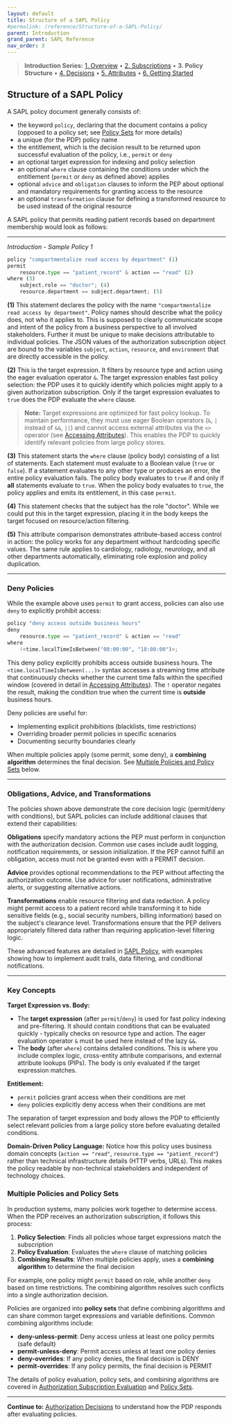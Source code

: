```yaml
---
layout: default
title: Structure of a SAPL Policy
#permalink: /reference/Structure-of-a-SAPL-Policy/
parent: Introduction
grand_parent: SAPL Reference
nav_order: 3
---
```


> **Introduction Series:** [1. Overview](../1_1_Introduction/) • [2. Subscriptions](../1_2_AuthorizationSubscriptions/) • **3. Policy Structure** • [4. Decisions](../1_4_AuthorizationDecisions/) • [5. Attributes](../1_5_AccessingAttributes/) • [6. Getting Started](../1_6_GettingStarted/)

## Structure of a SAPL Policy

A SAPL policy document generally consists of:

- the keyword `policy`, declaring that the document contains a policy (opposed to a policy set; see [Policy Sets](../5_5_SAPLPolicySet/) for more details)
- a unique (for the PDP) policy name
- the entitlement, which is the decision result to be returned upon successful evaluation of the policy, i.e., `permit` or `deny`
- an optional target expression for indexing and policy selection
- an optional `where` clause containing the conditions under which the entitlement (`permit` or `deny` as defined above) applies
- optional `advice` and `obligation` clauses to inform the PEP about optional and mandatory requirements for granting access to the resource
- an optional `transformation` clause for defining a transformed resource to be used instead of the original resource

A SAPL policy that permits reading patient records based on department membership would look as follows:

---

*Introduction - Sample Policy 1*

```python
policy "compartmentalize read access by department" (1)
permit
    resource.type == "patient_record" & action == "read" (2)
where (3)
    subject.role == "doctor"; (4)
    resource.department == subject.department; (5)
```

**(1)**
This statement declares the policy with the name `"compartmentalize read access by department"`. Policy names should describe what the policy does, not who it applies to. This is supposed to clearly communicate scope and intent of the policy from a business perspective to all involved stakeholders. Further it must be unique to make decisions attributable to individual policies. The JSON values of the authorization subscription object are bound to the variables `subject`, `action`, `resource`, and `environment` that are directly accessible in the policy.

**(2)**
This is the target expression. It filters by resource type and action using the eager evaluation operator `&`. The target expression enables fast policy selection: the PDP uses it to quickly identify which policies might apply to a given authorization subscription. Only if the target expression evaluates to `true` does the PDP evaluate the `where` clause.

> **Note:** Target expressions are optimized for fast policy lookup. To maintain performance, they must use eager Boolean operators (`&`, `|` instead of `&&`, `||`) and cannot access external attributes via the `<>` operator (see [Accessing Attributes](../1_5_AccessingAttributes/)). This enables the PDP to quickly identify relevant policies from large policy stores.

**(3)**
This statement starts the `where` clause (policy body) consisting of a list of statements. Each statement must evaluate to a Boolean value (`true` or `false`). If a statement evaluates to any other type or produces an error, the entire policy evaluation fails. The policy body evaluates to `true` if and only if **all** statements evaluate to `true`. When the policy body evaluates to `true`, the policy applies and emits its entitlement, in this case `permit`.

**(4)**
This statement checks that the subject has the role "doctor". While we could put this in the target expression, placing it in the body keeps the target focused on resource/action filtering.

**(5)**
This attribute comparison demonstrates attribute-based access control in action: the policy works for any department without hardcoding specific values. The same rule applies to cardiology, radiology, neurology, and all other departments automatically, eliminating role explosion and policy duplication.

---

### Deny Policies

While the example above uses `permit` to grant access, policies can also use `deny` to explicitly prohibit access:

```python
policy "deny access outside business hours"
deny
    resource.type == "patient_record" & action == "read"
where
    !<time.localTimeIsBetween("08:00:00", "18:00:00")>;
```

This deny policy explicitly prohibits access outside business hours. The `<time.localTimeIsBetween(...)>` syntax accesses a streaming time attribute that continuously checks whether the current time falls within the specified window (covered in detail in [Accessing Attributes](../1_5_AccessingAttributes/)). The `!` operator negates the result, making the condition true when the current time is **outside** business hours.

Deny policies are useful for:
- Implementing explicit prohibitions (blacklists, time restrictions)
- Overriding broader permit policies in specific scenarios
- Documenting security boundaries clearly

When multiple policies apply (some permit, some deny), a **combining algorithm** determines the final decision. See [Multiple Policies and Policy Sets](#multiple-policies-and-policy-sets) below.

---

### Obligations, Advice, and Transformations

The policies shown above demonstrate the core decision logic (permit/deny with conditions), but SAPL policies can include additional clauses that extend their capabilities:

**Obligations** specify mandatory actions the PEP must perform in conjunction with the authorization decision. Common use cases include audit logging, notification requirements, or session initialization. If the PEP cannot fulfill an obligation, access must not be granted even with a PERMIT decision.

**Advice** provides optional recommendations to the PEP without affecting the authorization outcome. Use advice for user notifications, administrative alerts, or suggesting alternative actions.

**Transformations** enable resource filtering and data redaction. A policy might permit access to a patient record while transforming it to hide sensitive fields (e.g., social security numbers, billing information) based on the subject's clearance level. Transformations ensure that the PEP delivers appropriately filtered data rather than requiring application-level filtering logic.

These advanced features are detailed in [SAPL Policy](../5_4_SAPLPolicy/), with examples showing how to implement audit trails, data filtering, and conditional notifications.

---

### Key Concepts

**Target Expression vs. Body:**
- The **target expression** (after `permit`/`deny`) is used for fast policy indexing and pre-filtering. It should contain conditions that can be evaluated quickly - typically checks on resource type and action. The eager evaluation operator `&` must be used here instead of the lazy `&&`.
- The **body** (after `where`) contains detailed conditions. This is where you include complex logic, cross-entity attribute comparisons, and external attribute lookups (PIPs). The body is only evaluated if the target expression matches.

**Entitlement:**
- `permit` policies grant access when their conditions are met
- `deny` policies explicitly deny access when their conditions are met

The separation of target expression and body allows the PDP to efficiently select relevant policies from a large policy store before evaluating detailed conditions.

**Domain-Driven Policy Language:**
Notice how this policy uses business domain concepts (`action == "read"`, `resource.type == "patient_record"`) rather than technical infrastructure details (HTTP verbs, URLs). This makes the policy readable by non-technical stakeholders and independent of technology choices.

### Multiple Policies and Policy Sets

In production systems, many policies work together to determine access. When the PDP receives an authorization subscription, it follows this process:

1. **Policy Selection**: Finds all policies whose target expressions match the subscription
2. **Policy Evaluation**: Evaluates the `where` clause of matching policies
3. **Combining Results**: When multiple policies apply, uses a **combining algorithm** to determine the final decision

For example, one policy might `permit` based on role, while another `deny` based on time restrictions. The combining algorithm resolves such conflicts into a single authorization decision.

Policies are organized into **policy sets** that define combining algorithms and can share common target expressions and variable definitions. Common combining algorithms include:

- **deny-unless-permit**: Deny access unless at least one policy permits (safe default)
- **permit-unless-deny**: Permit access unless at least one policy denies
- **deny-overrides**: If any policy denies, the final decision is DENY
- **permit-overrides**: If any policy permits, the final decision is PERMIT

The details of policy evaluation, policy sets, and combining algorithms are covered in [Authorization Subscription Evaluation](../6_0_AuthorizationSubscriptionEvaluation/) and [Policy Sets](../5_5_SAPLPolicySet/).

---

**Continue to:** [Authorization Decisions](../1_4_AuthorizationDecisions/) to understand how the PDP responds after evaluating policies.